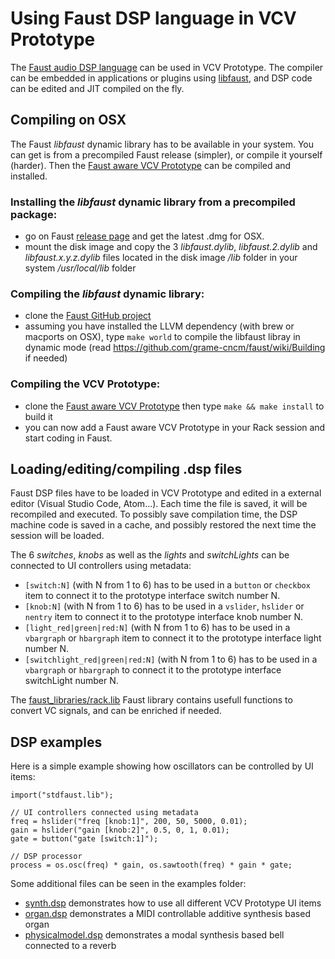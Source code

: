 # Using Faust DSP language in VCV Prototype 

The [Faust audio DSP language](https://faust.grame.fr) can be used in VCV Prototype. The compiler can be embedded in applications or plugins using [libfaust](https://faustdoc.grame.fr/manual/embedding/), and DSP code can be edited and JIT compiled on the fly.

## Compiling on OSX

The Faust *libfaust* dynamic library has to be available in your system. You can get is from a precompiled Faust release (simpler), or compile it yourself (harder). Then the [Faust aware VCV Prototype](https://github.com/sletz/VCV-Prototype) can be compiled and installed.

### Installing the *libfaust* dynamic library from a precompiled package:

- go on Faust [release page](https://github.com/grame-cncm/faust/releases) and get the latest .dmg for OSX.
- mount the disk image and copy the 3 *libfaust.dylib*, *libfaust.2.dylib* and *libfaust.x.y.z.dylib* files located in the disk image */lib* folder in your system */usr/local/lib* folder

### Compiling the *libfaust* dynamic library:

- clone the [Faust GitHub project](https://github.com/grame-cncm/faust)
- assuming you have installed the LLVM dependency (with brew or macports on OSX), type `make world` to compile the libfaust libray in dynamic mode (read https://github.com/grame-cncm/faust/wiki/Building if needed)

### Compiling the VCV Prototype:

- clone the [Faust aware VCV Prototype](https://github.com/sletz/VCV-Prototype)  then type `make && make install` to build it
- you can now add a Faust aware VCV Prototype in your Rack session and start coding in Faust.

## Loading/editing/compiling .dsp files

Faust DSP files have to be loaded in VCV Prototype and edited in a external editor (Visual Studio Code, Atom...). Each time the file is saved, it will be recompiled and executed. To possibly save compilation time, the DSP machine code is saved in a cache, and possibly restored the next time the session will be loaded.

The 6 *switches*, *knobs* as well as the *lights* and *switchLights* can be connected to UI controllers using metadata:

- `[switch:N]` (with N from 1 to 6) has to be used in a `button` or `checkbox` item to connect it to the prototype interface switch number N.
- `[knob:N]` (with N from 1 to 6) has to be used in a `vslider`, `hslider`  or `nentry` item to connect it to the prototype interface knob number N.
- `[light_red|green|red:N]` (with N from 1 to 6) has to be used in a `vbargraph` or `hbargraph` item to connect it to the prototype interface light number N.
- `[switchlight_red|green|red:N]` (with N from 1 to 6) has to be used in a `vbargraph` or `hbargraph` to connect it to the prototype interface switchLight number N.

The [faust_libraries/rack.lib](https://github.com/sletz/VCV-Prototype/blob/master/faust_libraries/rack.lib) Faust library contains usefull functions to convert VC signals, and can be enriched if needed. 

## DSP examples

Here is a simple example showing how oscillators can be controlled by UI items:

```
import("stdfaust.lib");

// UI controllers connected using metadata
freq = hslider("freq [knob:1]", 200, 50, 5000, 0.01);
gain = hslider("gain [knob:2]", 0.5, 0, 1, 0.01);
gate = button("gate [switch:1]");

// DSP processor
process = os.osc(freq) * gain, os.sawtooth(freq) * gain * gate;
```

Some additional files can be seen in the examples folder:

- [synth.dsp](https://github.com/sletz/VCV-Prototype/blob/master/examples/synth.dsp) demonstrates how to use all different VCV Prototype UI items
- [organ.dsp](https://github.com/sletz/VCV-Prototype/blob/master/examples/organ.dsp) demonstrates a MIDI controllable additive synthesis based organ
- [physicalmodel.dsp](https://github.com/sletz/VCV-Prototype/blob/master/examples/physicalmodel.dsp) demonstrates a modal synthesis based bell connected to a reverb
